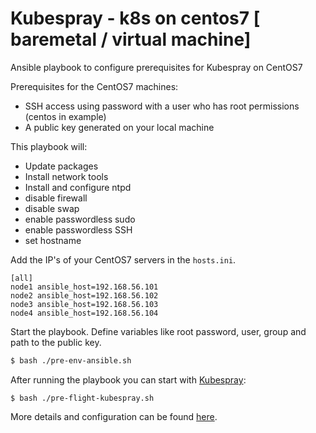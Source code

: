 # Kubespray - k8s on centos7 [ baremetal / virtual machine]

Ansible playbook to configure prerequisites for Kubespray on CentOS7

Prerequisites for the CentOS7 machines:
* SSH access using password with a user who has root permissions (centos in example)
* A public key generated on your local machine

This playbook will:
* Update packages
* Install network tools
* Install and configure ntpd
* disable firewall
* disable swap
* enable passwordless sudo
* enable passwordless SSH
* set hostname

Add the IP's of your CentOS7 servers in the `hosts.ini`.

```
[all]
node1 ansible_host=192.168.56.101
node2 ansible_host=192.168.56.102
node3 ansible_host=192.168.56.103
node4 ansible_host=192.168.56.104

```

Start the playbook. Define variables like root password, user, group and path to the public key.

```bash
$ bash ./pre-env-ansible.sh 
```

After running the playbook you can start with [Kubespray](https://github.com/kubernetes-incubator/kubespray):
```
$ bash ./pre-flight-kubespray.sh
```

More details and configuration can be found [here](https://blog.richardsonlima.com.br/install-kubernetes-on-bare-metal-centos7).
